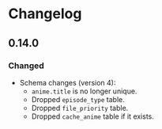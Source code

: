 # Changelog

## 0.14.0

### Changed

* Schema changes (version 4):
  * `anime.title` is no longer unique.
  * Dropped `episode_type` table.
  * Dropped `file_priority` table.
  * Dropped `cache_anime` table if it exists.
